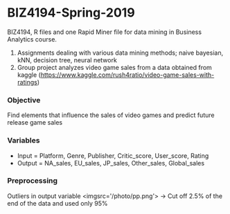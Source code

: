 # BIZ4194-Spring-2019
BIZ4194, R files and one Rapid Miner file for data mining in Business Analytics course.

1. Assignments dealing with various data mining methods; naive bayesian, kNN, decision tree, neural network
2. Group project analyzes video game sales from a data obtained from kaggle
(https://www.kaggle.com/rush4ratio/video-game-sales-with-ratings)


### Objective <br>
<t> Find elements that influence the sales of video games and predict future release game sales <br>
    
### Variables
* Input = Platform, Genre, Publisher, Critic_score, User_score, Rating
* Output = NA_sales, EU_sales, JP_sales, Other_sales, Global_sales


### Preprocessing
Outliers in output variable
<imgsrc='/photo/pp.png'>
-> Cut off 2.5% of the end of the data and used only 95%
